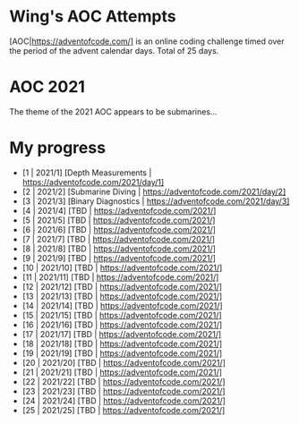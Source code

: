 # Wing's AOC Attempts

[AOC|https://adventofcode.com/] is an online coding challenge timed over the period of the advent calendar days. Total of 25 days.

# AOC 2021

The theme of the 2021 AOC appears to be submarines... 

# My progress

- [1  | 2021/1] [Depth Measurements | https://adventofcode.com/2021/day/1]
- [2  | 2021/2] [Submarine Diving   | https://adventofcode.com/2021/day/2]
- [3  | 2021/3] [Binary Diagnostics | https://adventofcode.com/2021/day/3]
- [4  | 2021/4] [TBD                | https://adventofcode.com/2021/]
- [5  | 2021/5] [TBD                | https://adventofcode.com/2021/]
- [6  | 2021/6] [TBD                | https://adventofcode.com/2021/]
- [7  | 2021/7] [TBD                | https://adventofcode.com/2021/]
- [8  | 2021/8] [TBD                | https://adventofcode.com/2021/]
- [9  | 2021/9] [TBD                | https://adventofcode.com/2021/]
- [10 | 2021/10] [TBD               | https://adventofcode.com/2021/]
- [11 | 2021/11] [TBD               | https://adventofcode.com/2021/]
- [12 | 2021/12] [TBD               | https://adventofcode.com/2021/]
- [13 | 2021/13] [TBD               | https://adventofcode.com/2021/]
- [14 | 2021/14] [TBD               | https://adventofcode.com/2021/]
- [15 | 2021/15] [TBD               | https://adventofcode.com/2021/]
- [16 | 2021/16] [TBD               | https://adventofcode.com/2021/]
- [17 | 2021/17] [TBD               | https://adventofcode.com/2021/]
- [18 | 2021/18] [TBD               | https://adventofcode.com/2021/]
- [19 | 2021/19] [TBD               | https://adventofcode.com/2021/]
- [20 | 2021/20] [TBD               | https://adventofcode.com/2021/]
- [21 | 2021/21] [TBD               | https://adventofcode.com/2021/]
- [22 | 2021/22] [TBD               | https://adventofcode.com/2021/]
- [23 | 2021/23] [TBD               | https://adventofcode.com/2021/]
- [24 | 2021/24] [TBD               | https://adventofcode.com/2021/]
- [25 | 2021/25] [TBD               | https://adventofcode.com/2021/]
